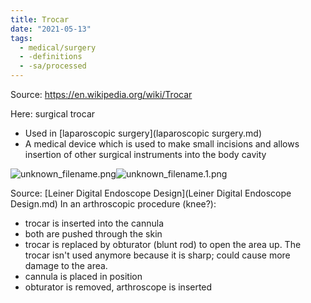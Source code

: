 ```yaml
---
title: Trocar
date: "2021-05-13"
tags:
  - medical/surgery
  - -definitions
  - -sa/processed
---
```


Source: <https://en.wikipedia.org/wiki/Trocar>

Here: surgical trocar

*   Used in [laparoscopic surgery](laparoscopic surgery.md)
*   A medical device which is used to make small incisions and allows insertion of other surgical instruments into the body cavity

![unknown_filename.png](./_resources/Trocar.resources/unknown_filename.png)![unknown_filename.1.png](./_resources/Trocar.resources/unknown_filename.1.png)

Source: [Leiner Digital Endoscope Design](Leiner Digital Endoscope Design.md)
In an arthroscopic procedure (knee?):

*   trocar is inserted into the cannula
*   both are pushed through the skin
*   trocar is replaced by obturator (blunt rod) to open the area up. The trocar isn't used anymore because it is sharp; could cause more damage to the area.
*   cannula is placed in position
*   obturator is removed, arthroscope is inserted

